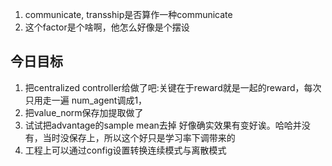 1. communicate, transship是否算作一种communicate
2. 这个factor是个啥啊，他怎么好像是个摆设

## 今日目标
1. 把centralized controller给做了吧:关键在于reward就是一起的reward，每次只用走一遍 num_agent调成1，
2. 把value_norm保存加提取做了
3. 试试把advantage的sample mean去掉  好像确实效果有变好诶。哈哈并没有，当时没保存上，所以这个好只是学习率下调带来的
4. 工程上可以通过config设置转换连续模式与离散模式